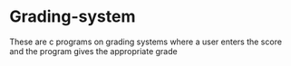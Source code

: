 # Grading-system
These are c programs on grading systems where a user enters the score and the program gives the appropriate grade
